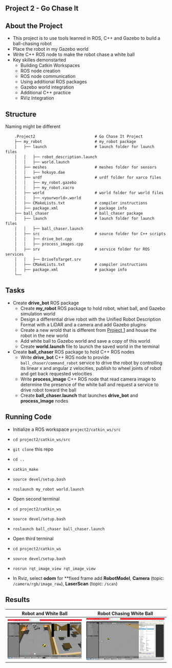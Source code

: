 ## Project 2 - Go Chase It

## About the Project
  - This project is to use tools leanred in ROS, C++ and Gazebo to build a ball-chasing robot
  - Place the robot in my Gazebo world 
  - Write C++ ROS node to make the robot chase a white ball
  - Key skilles demonstarted 
    - Building Catkin Workspaces
    - ROS node creation
    - ROS node communication
    - Using additional ROS packages
    - Gazebo world integration
    - Additional C++ practice
    - RViz Integration

## Structure
Naming might be different
```
    .Project2                          # Go Chase It Project
    ├── my_robot                       # my_robot package                   
    │   ├── launch                     # launch folder for launch files   
    │   │   ├── robot_description.launch
    │   │   ├── world.launch
    │   ├── meshes                     # meshes folder for sensors
    │   │   ├── hokuyo.dae
    │   ├── urdf                       # urdf folder for xarco files
    │   │   ├── my_robot.gazebo
    │   │   ├── my_robot.xacro
    │   ├── world                      # world folder for world files
    │   │   ├── <yourworld>.world
    │   ├── CMakeLists.txt             # compiler instructions
    │   ├── package.xml                # package info
    ├── ball_chaser                    # ball_chaser package                   
    │   ├── launch                     # launch folder for launch files   
    │   │   ├── ball_chaser.launch
    │   ├── src                        # source folder for C++ scripts
    │   │   ├── drive_bot.cpp
    │   │   ├── process_images.cpp
    │   ├── srv                        # service folder for ROS services
    │   │   ├── DriveToTarget.srv
    │   ├── CMakeLists.txt             # compiler instructions
    │   ├── package.xml                # package info                  
    └──   
```
    
## Tasks
  - Create **drive_bot** ROS package
    - Create **my_robot** ROS package to hold robot, whiet ball, and Gazebo simulation world
    - Design a differential drive robot with the Unified Robot Description Format with a LiDAR and a camera and add Gazebo plugins
    - Create a new wrold that is different from [Project 1](https://github.com/ase1997/Udacity-Robotics-Software-Engineer/tree/main/Project%201%20-%20Build%20My%20World) and house the robot in the new world
    - Add white ball to Gazebo world and save a copy of this world
    - Create **world.launch** file to launch the saved world in the terminal
  - Create **ball_chaser** ROS package to hold C++ ROS nodes
    - Write **drive_bot** C++ ROS node to provide `ball_chaser/command_robot` service to drive the robot by controlling its linear x and angular z velocities, publish to wheel joints of robot and get back requested velocities
    - Write **process_image** C++ ROS node that read camera image to determine the presence of the white ball and request a service to drive robot toward the ball
    - Create **ball_chaser.launch** that launches **drive_bot** and **process_image** nodes

## Running Code
  - Initialize a ROS workspace `project2/catkin_ws/src`
  - `cd project2/catkin_ws/src`
  - `git clone` this repo
  - `cd ..`
  - `catkin_make`
  - `source devel/setup.bash`
  - `roslaunch my_robot world.launch`
  
  - Open second terminal
  - `cd project2/catkin_ws`
  - `source devel/setup.bash`
  - `roslaunch ball_chaser ball_chaser.launch`
  
  - Open third terminal
  - `cd project2/catkin_ws`
  - `source devel/setup.bash`
  - `rosrun rqt_image_view rqt_image_view`
  
  - In Rviz, select **odom** for **fixed frame
  add **RobotModel**, **Camera** (topic: `/camera/rgb/image_raw`), **LaserScan** (topic: `/scan`)

## Results
Robot and White Ball         |  Robot Chasing White Ball
:-------------------------:|:-------------------------:
![](https://github.com/ase1997/Udacity-Robotics-Software-Engineer/blob/main/Project%202%20-%20Go%20Chase%20It/pics/pic_2.PNG)  |  ![](https://github.com/ase1997/Udacity-Robotics-Software-Engineer/blob/main/Project%202%20-%20Go%20Chase%20It/pics/pic_3.PNG)
